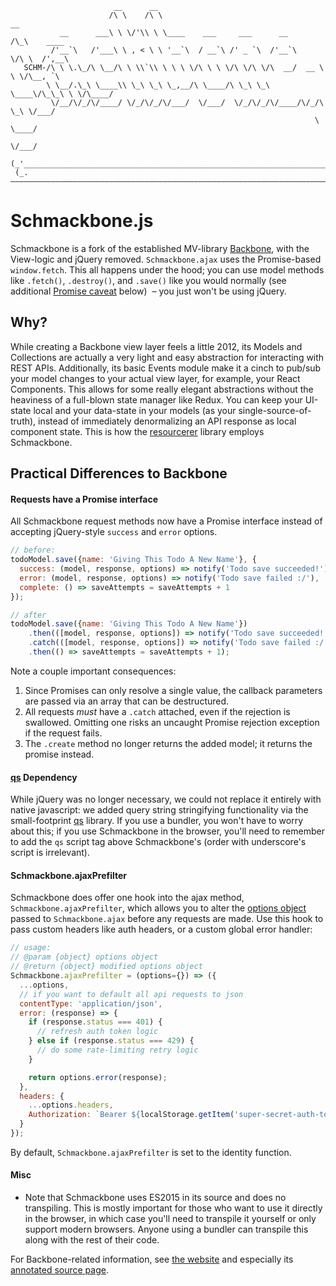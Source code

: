 ```
                       __      __
                      /\ \    /\ \                                   __
           __      ___\ \ \/'\\ \ \____    ___     ___      __      /\_\    ____
         /'__`\   /'___\ \ , < \ \ '__`\  / __`\ /' _ `\  /'__`\    \/\ \  /',__\
   SCHM-/\ \ \.\_/\ \__/\ \ \\`\\ \ \ \ \/\ \ \ \/\ \/\ \/\  __/  __ \ \ \/\__, `\
        \ \__/.\_\ \____\\ \_\ \_\ \_,__/\ \____/\ \_\ \_\ \____\/\_\_\ \ \/\____/
         \/__/\/_/\/____/ \/_/\/_/\/___/  \/___/  \/_/\/_/\/____/\/_/\ \_\ \/___/
                                                                    \ \____/
                                                                     \/___/
 (_'______________________________________________________________________________'_)
 (_.——————————————————————————————————————————————————————————————————————————————._)
```

# Schmackbone.js

Schmackbone is a fork of the established MV-library [Backbone](https://github.com/jashkenas/backbone), with the View-logic and
jQuery removed. `Schmackbone.ajax` uses the Promise-based `window.fetch`. This all happens under the hood; you can use model methods
like `.fetch()`, `.destroy()`, and `.save()` like you would normally (see additional [Promise caveat](#requests-have-promise-interface) below)
&nbsp;&ndash;&nbsp;you just won't be using jQuery.

## Why?

While creating a Backbone view layer feels a little 2012, its Models and Collections are actually a very light and easy abstraction
for interacting with REST APIs. Additionally, its basic Events module make it a cinch to pub/sub your model changes to your actual
view layer, for example, your React Components. This allows for some really elegant abstractions without the heaviness of a full-blown
state manager like Redux. You can keep your UI-state local and your data-state in your models (as your single-source-of-truth), instead
of immediately denormalizing an API response as local component state. This is how the [resourcerer](https://github.com/SiftScience/resourcerer)
library employs Schmackbone.

## Practical Differences to Backbone

#### Requests have a Promise interface

All Schmackbone request methods now have a Promise interface instead of accepting jQuery-style `success` and `error` options.

```js
// before:
todoModel.save({name: 'Giving This Todo A New Name'}, {
  success: (model, response, options) => notify('Todo save succeeded!'),
  error: (model, response, options) => notify('Todo save failed :/'),
  complete: () => saveAttempts = saveAttempts + 1
});

// after
todoModel.save({name: 'Giving This Todo A New Name'})
    .then(([model, response, options]) => notify('Todo save succeeded!'))
    .catch(([model, response, options]) => notify('Todo save failed :/'))
    .then(() => saveAttempts = saveAttempts + 1);
```

Note a couple important consequences:

1. Since Promises can only resolve a single value, the callback parameters are passed via an array that can be destructured.
1. All requests _must_ have a `.catch` attached, even if the rejection is swallowed. Omitting one risks an uncaught Promise rejection exception if the request fails.
1. The `.create` method no longer returns the added model; it returns the promise instead.

#### [qs](https://github.com/ljharb/qs) Dependency

While jQuery was no longer necessary, we could not replace it entirely with native javascript: we added query string stringifying
functionality via the small-footprint [qs](https://github.com/ljharb/qs) library. If you use a bundler, you won't have to worry
about this; if you use Schmackbone in the browser, you'll need to remember to add the `qs` script tag above Schmackbone's (order with
underscore's script is irrelevant).

#### Schmackbone.ajaxPrefilter

Schmackbone does offer one hook into the ajax method, `Schmackbone.ajaxPrefilter`, which allows you to alter the
[options object](https://github.com/noahgrant/schmackbone/blob/1e3c385be522ddb0938f1552cef9620dedd4eb0f/schmackbone.js#L1486)
passed to `Schmackbone.ajax` before any requests are made. Use this hook to pass custom headers like auth headers, or a custom
global error handler:

```js
// usage:
// @param {object} options object
// @return {object} modified options object
Schmackbone.ajaxPrefilter = (options={}) => ({
  ...options,
  // if you want to default all api requests to json
  contentType: 'application/json',
  error: (response) => {
    if (response.status === 401) {
      // refresh auth token logic
    } else if (response.status === 429) {
      // do some rate-limiting retry logic
    }

    return options.error(response);
  },
  headers: {
    ...options.headers,
    Authorization: `Bearer ${localStorage.getItem('super-secret-auth-token')}`
  }
});
```

By default, `Schmackbone.ajaxPrefilter` is set to the identity function.

#### Misc

* Note that Schmackbone uses ES2015 in its source and does no transpiling. This is mostly important for those who want
  to use it directly in the browser, in which case you'll need to transpile it yourself or only support modern browsers.
  Anyone using a bundler can transpile this along with the rest of their code.

For Backbone-related information, see [the website](https://backbonejs.org) and especially its [annotated source page](https://backbonejs.org/docs/backbone.html).
